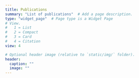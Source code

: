```yaml
---
title: Publications
summary: "List of publications"  # Add a page description.
type: "widget_page"  # Page type is a Widget Page
# View.
#   1 = List
#   2 = Compact
#   3 = Card
#   4 = Citation
view: 4

# Optional header image (relative to `static/img/` folder).
header:
  caption: ""
  image: ""
---
```

